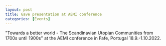 ```yaml
---
layout: post
title: Gave presentation at AEMI conference
categories: [Events] 
---
```

"Towards a better world - The Scandinavian Utopian Communities from 1700s until 1900s" at the AEMI conference in Fafe, Portugal 18.9.-1.10.2022.
